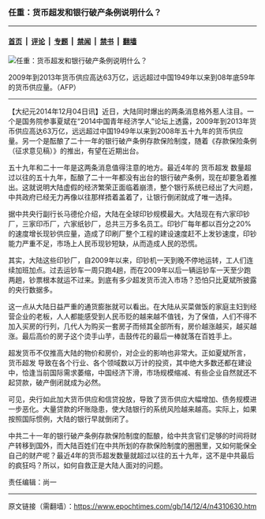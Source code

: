 ### 任重：货币超发和银行破产条例说明什么？

---

#### [首页](../../../..?n4310630) &nbsp;|&nbsp; [评论](../../../../../epoch-comment?n4310630) &nbsp;|&nbsp; [专题](../../../../../epoch-special?n4310630) &nbsp;|&nbsp; [禁闻](../../../../../epoch-news?n4310630) &nbsp;|&nbsp; [禁书](../../../../../books?n4310630) &nbsp;|&nbsp; [翻墙](https://github.com/gfw-breaker/nogfw/blob/master/README.md?n4310630)


<div><img alt="任重：货币超发和银行破产条例说明什么？" class="attachment-djy_600_400 size-djy_600_400 wp-post-image" src="https://i.epochtimes.com/assets/uploads/2014/12/1412031951382039-600x400.jpg"/>
<div class="caption">
 <p>
  2009年到2013年货币供应高达63万亿，远远超过中国1949年以来到08年底59年的货币供应量。（AFP）
 </p>
</div></div><hr/><div class="post_content" id="artbody" itemprop="articleBody">
 <!-- article content begin -->
 <p>
  【大纪元2014年12月04日讯】近日，大陆同时爆出的两条消息格外惹人注目。一个是国务院参事夏斌在“2014中国青年经济学人”论坛上透露，2009年到2013年货币供应高达63万亿，远远超过中国1949年以来到2008年五十九年的货币供应量。另一个是酝酿了二十一年的银行破产条例存款保险制度，随着《存款保险条例（征求意见稿）》的推出，有望在近期出台。
 </p>
 <p>
  五十九年和二十一年是这两条消息值得注意的地方。最近4年的
  <ok href="https://www.epochtimes.com/gb/tag/%E8%B4%A7%E5%B8%81%E8%B6%85%E5%8F%91.html">
   货币超发
  </ok>
  数量超过以往的五十九年，酝酿了二十一年都没有出台的银行破产条例，现在却要急着推出。这就说明大陆虚假的经济繁荣正面临着崩溃，整个银行系统已经出了大问题，中共政府已经无力再像以往那样捂着盖着了，让银行倒闭就成了唯一选择。
 </p>
 <p>
  据中共央行副行长马德伦介绍，大陆在全球印钞规模最大。大陆现在有六家印钞厂，三家印币厂，六家纸钞厂，总共三万多名员工。印钞厂每年都以百分之20%的速度增长现钞供应量，造成了印刷厂整个工程的建设速度赶不上发钞速度，印钞能力严重不足，市场上人民币现钞短缺，从而造成人民的恐慌。
 </p>
 <p>
  其实，大陆这些印钞厂，自2009年以来，印钞机一天到晚不停地运转，工人们连续加班加点。过去运钞车一周只跑4趟，而在2009年以后一辆运钞车一天至少跑两趟，钞票根本就运不过来。到底有多少超发货币流入市场？恐怕只比夏斌所披露的央行数据多。
 </p>
 <p>
  这一点从大陆日益严重的通货膨胀就可以看出。在大陆从买菜做饭的家庭主妇到经营企业的老板，人人都能感受到人民币贬的越来越不值钱，为了保值，人们不得不加入买房的行列，几代人为购买一套房子而倾其全部所有，房价越涨越买，越买越涨。最后高价的房子这个烫手山芋，击鼓传花的最后一棒就落在百姓手上。
 </p>
 <p>
  超发货币不仅推高大陆的物价和房价，对企业的影响也非常大。正如夏斌所言，
  <ok href="https://www.epochtimes.com/gb/tag/%E8%B4%A7%E5%B8%81%E8%B6%85%E5%8F%91.html">
   货币超发
  </ok>
  导致在各个行业、各个领域数以万计的投资，其中绝大多数还都在建设中，恰逢当前国际需求萎缩，中国经济下滑，市场规模缩减、有些企业自然就还不起贷款，破产倒闭就成为必然。
 </p>
 <p>
  可见，央行如此加大货币供应和信贷投放，导致了货币供应大幅增加、债务规模进一步恶化。大量贷款的坏账隐患，使大陆银行的系统风险越来越高。实际上，如果按照国际惯例，大陆的银行早就倒闭了。
 </p>
 <p>
  中共二十一年的银行破产条例存款保险制度的酝酿，给中共贪官们足够的时间将财产转移到国外，而大陆百姓们在中共所划的存款保险制度的圈圈里，又如何能保全自己的财产呢？最近4年的货币超发数量就超过以往的五十九年，这不是中共最后的疯狂吗？所以，如何自救正是大陆人面对的问题。
 </p>
 <p>
  责任编辑：尚一
 </p>
 <!-- article content end -->
 <div id="below_article_ad">
 </div>
</div>


---

原文链接（需翻墙）：https://www.epochtimes.com/gb/14/12/4/n4310630.htm